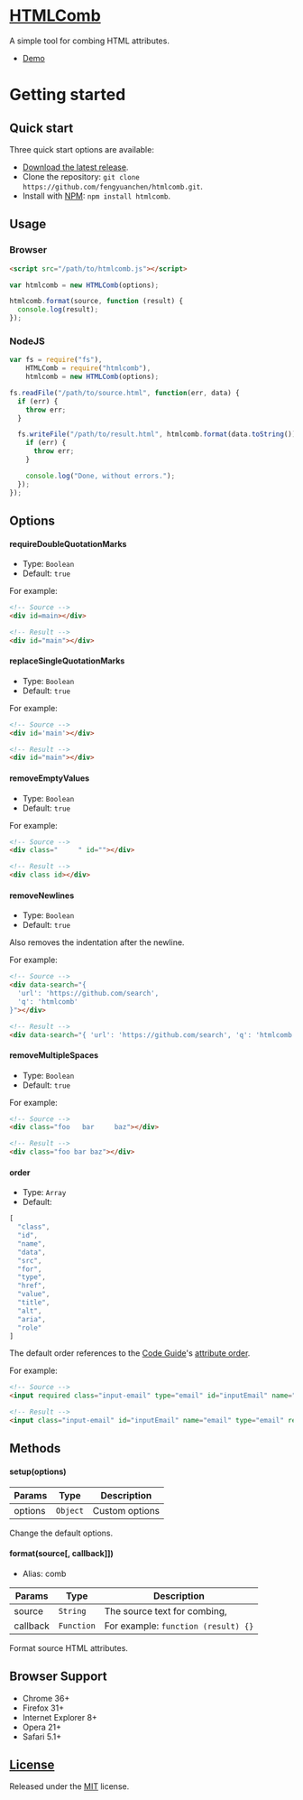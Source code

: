 # [HTMLComb](https://github.com/fengyuanchen/htmlcomb)

A simple tool for combing HTML attributes.

- [Demo](http://fengyuanchen.github.io/htmlcomb)


# Getting started

## Quick start

Three quick start options are available:

- [Download the latest release](https://github.com/fengyuanchen/htmlcomb/archive/master.zip).
- Clone the repository: `git clone https://github.com/fengyuanchen/htmlcomb.git`.
- Install with [NPM](http://npmjs.org): `npm install htmlcomb`.


## Usage

### Browser

```html
<script src="/path/to/htmlcomb.js"></script>
```

```javascript
var htmlcomb = new HTMLComb(options);

htmlcomb.format(source, function (result) {
  console.log(result);
});
```


### NodeJS

```javascript
var fs = require("fs"),
    HTMLComb = require("htmlcomb"),
    htmlcomb = new HTMLComb(options);

fs.readFile("/path/to/source.html", function(err, data) {
  if (err) {
    throw err;
  }

  fs.writeFile("/path/to/result.html", htmlcomb.format(data.toString()), function (err) {
    if (err) {
      throw err;
    }

    console.log("Done, without errors.");
  });
});
```


## Options

#### requireDoubleQuotationMarks

- Type: `Boolean`
- Default: `true`

For example:
```html
<!-- Source -->
<div id=main></div>

<!-- Result -->
<div id="main"></div>
```


#### replaceSingleQuotationMarks

- Type: `Boolean`
- Default: `true`

For example:
```html
<!-- Source -->
<div id='main'></div>

<!-- Result -->
<div id="main"></div>
```


#### removeEmptyValues

- Type: `Boolean`
- Default: `true`

For example:
```html
<!-- Source -->
<div class="     " id=""></div>

<!-- Result -->
<div class id></div>
```


#### removeNewlines

- Type: `Boolean`
- Default: `true`

Also removes the indentation after the newline.

For example:
```html
<!-- Source -->
<div data-search="{
  'url': 'https://github.com/search',
  'q': 'htmlcomb'
}"></div>

<!-- Result -->
<div data-search="{ 'url': 'https://github.com/search', 'q': 'htmlcomb'}"></div>
```


#### removeMultipleSpaces

- Type: `Boolean`
- Default: `true`

For example:
```html
<!-- Source -->
<div class="foo   bar     baz"></div>

<!-- Result -->
<div class="foo bar baz"></div>
```


#### order

- Type: `Array`
- Default:
```javascript
[
  "class",
  "id",
  "name",
  "data",
  "src",
  "for",
  "type",
  "href",
  "value",
  "title",
  "alt",
  "aria",
  "role"
]
```

The default order references to the [Code Guide](http://codeguide.co/)'s [attribute order](http://codeguide.co/#html-attribute-order).

For example:
```html
<!-- Source -->
<input required class="input-email" type="email" id="inputEmail" name="email">

<!-- Result -->
<input class="input-email" id="inputEmail" name="email" type="email" required>
```


## Methods

#### setup(options)

Params | Type | Description
------ | ---- | -----------
options | `Object` | Custom options

Change the default options.


#### format(source[, callback]])

- Alias: comb

Params | Type | Description
------ | ---- | -----------
source | `String` | The source text for combing,
callback | `Function` | For example: `function (result) {}`

Format source HTML attributes.


## Browser Support

- Chrome 36+
- Firefox 31+
- Internet Explorer 8+
- Opera 21+
- Safari 5.1+


## [License](https://github.com/fengyuanchen/htmlcomb/blob/master/LICENSE.md)

Released under the [MIT](http://opensource.org/licenses/mit-license.html) license.
